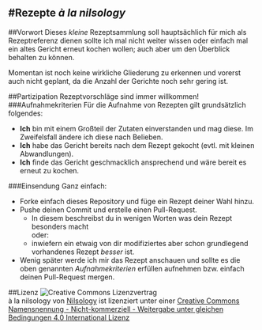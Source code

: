 #Rezepte *à la nilsology*
---

##Vorwort
Dieses *kleine* Rezeptsammlung soll hauptsächlich für mich als Rezeptreferenz dienen sollte ich mal nicht weiter wissen oder einfach mal ein altes Gericht erneut kochen wollen; auch aber um den Überblick behalten zu können.  

Momentan ist noch keine wirkliche Gliederung zu erkennen und vorerst auch nicht geplant, da die Anzahl der Gerichte noch sehr gering ist.  

##Partizipation
Rezeptvorschläge sind immer willkommen!
###Aufnahmekriterien
Für die Aufnahme von Rezepten gilt grundsätzlich folgendes:  

* __Ich__ bin mit einem Großteil der Zutaten einverstanden und mag diese. Im Zweifelsfall ändere ich diese nach Belieben.
* __Ich__ habe das Gericht bereits nach dem Rezept gekocht (evtl. mit kleinen Abwandlungen).
* __Ich__ finde das Gericht geschmacklich ansprechend und wäre bereit es erneut zu kochen.

###Einsendung
Ganz einfach:

* Forke einfach dieses Repository und füge ein Rezept deiner Wahl hinzu.
* Pushe deinen Commit und erstelle einen Pull-Request.  
  * In diesem beschreibst du in wenigen Worten was dein Rezept besonders macht  
oder:
  * inwiefern ein etwaig von dir modifiziertes aber schon grundlegend vorhandenes Rezept *besser* ist.
* Wenig später werde ich mir das Rezept anschauen und sollte es die oben genannten *Aufnahmekriterien* erfüllen aufnehmen bzw. einfach deinen Pull-Request mergen.

##Lizenz
![Creative Commons Lizenzvertrag](http://i.creativecommons.org/l/by-nc-sa/4.0/88x31.png)  
à la nilsology von [Nilsology](https://github.com/nilsology/ala-nilsology) ist lizenziert unter einer [Creative Commons Namensnennung - Nicht-kommerziell - Weitergabe unter gleichen Bedingungen 4.0 International Lizenz](http://creativecommons.org/licenses/by-nc-sa/4.0/deed.de)
